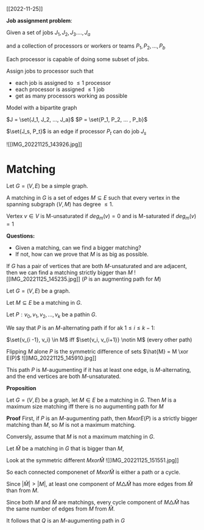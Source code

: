
[[2022-11-25]]

**Job assignment problem**:

Given a set of jobs $J_1, J_2, J_3...., J_a$

and a collection of processors or workers or teams $P_1, P_2, ..., P_b$

Each processor is capable of doing some subset of jobs.

Assign jobs to processor such that
- each job is assigned to $\le 1$ processor
- each processor is assigned $\le 1$ job
- get as many processors working as possible

Model with a bipartite graph

$J = \set{J_1, J_2, ..., J_a}$
$P = \set{P_1, P_2, ... , P_b}$ 

$\set{J_s, P_t}$ is an edge if processor $P_t$ can do job $J_s$

![[IMG_20221125_143926.jpg]]


#  Matching

Let $G = (V,E)$ be a simple graph.

A matching in $G$ is a set of edges $M \subseteq E$ such that every vertex in the spanning subgraph $(V,M)$ has degree $\le 1$. 

Vertex $v \in V$ is M-unsaturated if $deg_m(v) = 0$
and is M-saturated if $deg_m(v) = 1$

**Questions:**
- Given a matching, can we find a bigger matching?
- If not, how can we prove that $M$ is as big as possible.

If $G$ has a pair of vertices that are both $M$-unsaturated and are adjacent, then we can find a matching strictly bigger than $M$
![[IMG_20221125_145235.jpg]]
($P$ is an augmenting path for $M$)

Let $G = (V,E)$ be a graph.

Let $M \subseteq E$ be a matching in $G$.

Let $P: v_0,v_1,v_2,...,v_k$ be a pathin $G$.

We say that $P$ is an $M$-alternating path if for ak $1 \le i \le k -1$:

$\set{v_{i -1}, v_i} \in M$ iff $\set{v_i, v_{i+1}} \notin M$ (every other path)

Flipping $M$ alone $P$ is the symmetric difference of sets $\hat{M} = M \xor E(P)$
![[IMG_20221125_145910.jpg]]

This path $P$ is $M$-augumenting if it has at least one edge, is $M$-alternating, and the end vertices are both $M$-unsaturated.


**Proposition**

Let $G = (V,E)$ be a graph, let $M \in E$ be a matching in $G$. Then $M$ is a maximum size matching iff there is no augumenting path for $M$ 

**Proof**
First, if $P$ is an $M$-augumenting path, then $M xor E(P)$ is a strictly bigger matching than $M$, so $M$ is not a maximum matching.

Conversly, assume that $M$ is not a maximum matching in $G$.

Let $\hat{M}$ be a matching in $G$ that is bigger than $M$,

Look at the symmetric different $M xor \hat{M}$
![[IMG_20221125_151551.jpg]]

So each connected componenet of $M xor \hat{M}$ is either a path or a cycle.

Since $|\hat{M}| > |M|$, at least one component of $M \triangle \hat{M}$ has more edges from $\hat{M}$ than from $M$.

Since both $M$ and $\hat{M}$ are matchings, every cycle component of $M \triangle \hat{M}$ has the same number of edges from $M$ from $\hat{M}$.

It follows that $Q$ is an $M$-augumenting path in $G$